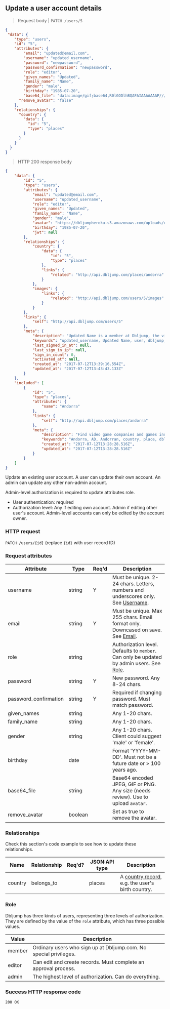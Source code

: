## <a name="users_update"></a>Update a user account details

> Request body | `PATCH /users/5`

```JSON
{
 "data": {
  	"type": "users",
  	"id": "5",
  	"attributes": {
  		"email": "updated@email.com",
  		"username": "updated_username",
  		"password": "newpassword",
  		"password_confirmation": "newpassword",
  		"role": "editor",
  		"given_names": "Updated",
  		"family_name": "Name",
  		"gender": "male",
  		"birthday": "1985-07-20",
  		"base64_file": "data:image/gif;base64,R0lGODlhBQAFAIAAAAAAAP///ywAAAAABQAFAAACBIyPqVgAOw==",
      "remove_avatar": "false"
  	},
    "relationships": {
      "country": {
        "data": {
          "id": "5",
          "type": "places"
        }
      }
    }
  }
}
```

> HTTP 200 response body

```JSON
{
    "data": {
        "id": "5",
        "type": "users",
        "attributes": {
            "email": "updated@email.com",
            "username": "updated_username",
            "role": "editor",
            "given_names": "Updated",
            "family_name": "Name",
            "gender": "male",
            "avatar": "https://dbljumpheroku.s3.amazonaws.com/uploads/user_avatar/5/1707121343.gif",
            "birthday": "1985-07-20",
            "jwt": null
        },
        "relationships": {
            "country": {
                "data": {
                    "id": "5",
                    "type": "places"
                },
                "links": {
                    "related": "http://api.dbljump.com/places/andorra"
                }
            },
            "images": {
                "links": {
                    "related": "http://api.dbljump.com/users/5/images"
                }
            }
        },
        "links": {
            "self": "http://api.dbljump.com/users/5"
        },
        "meta": {
            "description": "Updated Name is a member at Dbljump, the video game reference.",
            "keywords": "updated_username, Updated Name, user, dbljump, video games, pc games, gaming",
            "last_signed_in_at": null,
            "last_sign_in_ip": null,
            "sign_in_count": 0,
            "activated_at": null,
            "created_at": "2017-07-12T13:39:16.554Z",
            "updated_at": "2017-07-12T13:43:43.133Z"
        }
    },
    "included": [
        {
            "id": "5",
            "type": "places",
            "attributes": {
                "name": "Andorra"
            },
            "links": {
                "self": "http://api.dbljump.com/places/andorra"
            },
            "meta": {
                "description": "Find video game companies and games industry professionals from Andorra at Dbljump.",
                "keywords": "Andorra, AD, Andorran, country, place, dbljump, video games, pc games, gaming",
                "created_at": "2017-07-12T13:28:28.516Z",
                "updated_at": "2017-07-12T13:28:28.516Z"
            }
        }
    ]
}
```

Update an existing user account. A user can update their own account. An admin can update any other non-admin account.

Admin-level authorization is required to update attributes role.

* User authentication: required
* Authorization level: Any if editing own account. Admin if editing other user's account. Admin-level accounts can only be edited by the account owner.

### HTTP request

`PATCH /users/{id}` (replace `{id}` with user record ID)

### Request attributes

Attribute | Type | Req'd | Description
--------- | ---- | ----- | -----------
username | string | Y | Must be unique. 2-24 chars. Letters, numbers and underscores only. See [Username](#user_username).
email | string | Y | Must be unique. Max 255 chars. Email format only. Downcased on save. See [Email](#user_email).
role | string | | Authorization level. Defaults to `member`. Can only be updated by admin users. See [Role](#user_role).
password | string | Y | New password. Any 8-24 chars.
password_confirmation | string | Y | Required if changing password. Must match password.
given_names | string |  |Any 1-20 chars.
family_name | string | | Any 1-20 chars.
gender | string | | Any 1-20 chars. Client could suggest 'male' or 'female'.
birthday | date | | Format 'YYYY-MM-DD'. Must not be a future date or > 100 years ago.
base64_file | string | | Base64 encoded JPEG, GIF or PNG. Any size (needs review). Use to upload `avatar`.
remove_avatar | boolean | | Set as true to remove the avatar.

### Relationships

Check this section's code example to see how to update these relationships.

Name | Relationship | Req'd? | JSON:API type | Description
---- | ------------ | ------ | ------------- | ----------
country | belongs_to | | places | A [country record](#countries_intro), e.g. the user's birth country.

### <a name="user_role"></a>Role

Dbljump has three kinds of users, representing three levels of authorization. They are defined by the value of the `role` attribute, which has three possible values.

Value | Description
----- | -----------
member | Ordinary users who sign up at Dbljump.com. No special privileges.
editor | Can edit and create records. Must complete an approval process.
admin | The highest level of authorization. Can do everything.

### Success HTTP response code

`200 OK`
